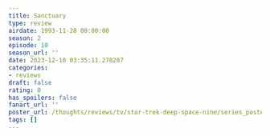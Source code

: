 ```yaml
---
title: Sanctuary
type: review
airdate: 1993-11-28 00:00:00
season: 2
episode: 10
season_url: ''
date: 2023-12-10 03:35:11.278287
categories:
- reviews
draft: false
rating: 0
has_spoilers: false
fanart_url: ''
poster_url: /thoughts/reviews/tv/star-trek-deep-space-nine/series_poster.jpg
tags: []
---
```


